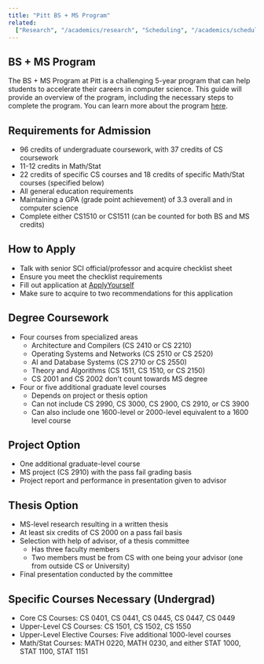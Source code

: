 ```yaml
---
title: "Pitt BS + MS Program"
related:
  ["Research", "/academics/research", "Scheduling", "/academics/scheduling"]
---
```


## BS + MS Program

The BS + MS Program at Pitt is a challenging 5-year program that can help students to accelerate their careers
in computer science. This guide will provide an overview of the program, including the necessary steps to
complete the program. You can learn more about the program [here](https://www.cs.pitt.edu/current-students/bsms-computer-science).

## Requirements for Admission

- 96 credits of undergraduate coursework, with 37 credits of CS coursework
- 11-12 credits in Math/Stat
- 22 credits of specific CS courses and 18 credits of specific Math/Stat courses (specified below)
- All general education requirements
- Maintaining a GPA (grade point achievement) of 3.3 overall and in computer science
- Complete either CS1510 or CS1511 (can be counted for both BS and MS credits)

## How to Apply

- Talk with senior SCI official/professor and acquire checklist sheet
- Ensure you meet the checklist requirements
- Fill out application at [ApplyYourself](https://app.applyyourself.com/AYApplicantLogin/fl_ApplicantConnectLogin.asp?id=up-is "ApplyYourself Application")
- Make sure to acquire to two recommendations for this application

## Degree Coursework

- Four courses from specialized areas
  - Architecture and Compilers (CS 2410 or CS 2210)
  - Operating Systems and Networks (CS 2510 or CS 2520)
  - AI and Database Systems (CS 2710 or CS 2550)
  - Theory and Algorithms (CS 1511, CS 1510, or CS 2150)
  - CS 2001 and CS 2002 don't count towards MS degree
- Four or five additional graduate level courses
  - Depends on project or thesis option
  - Can not include CS 2990, CS 3000, CS 2900, CS 2910, or CS 3900
  - Can also include one 1600-level or 2000-level equivalent to a 1600 level course

## Project Option

- One additional graduate-level course
- MS project (CS 2910) with the pass fail grading basis
- Project report and performance in presentation given to advisor

## Thesis Option

- MS-level research resulting in a written thesis
- At least six credits of CS 2000 on a pass fail basis
- Selection with help of advisor, of a thesis committee
  - Has three faculty members
  - Two members must be from CS with one being your advisor (one from outside CS or University)
- Final presentation conducted by the committee

## Specific Courses Necessary (Undergrad)

- Core CS Courses: CS 0401, CS 0441, CS 0445, CS 0447, CS 0449
- Upper-Level CS Courses: CS 1501, CS 1502, CS 1550
- Upper-Level Elective Courses: Five additional 1000-level courses
- Math/Stat Courses: MATH 0220, MATH 0230, and either STAT 1000, STAT 1100, STAT 1151
